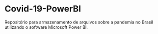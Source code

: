 # Covid-19-PowerBI
Repositório para armazenamento de arquivos sobre a pandemia no Brasil utilizando o software Microsoft Power BI.
